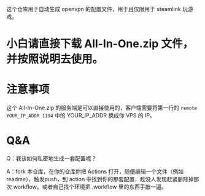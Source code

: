 这个仓库用于自动生成 openvpn 的配置文件，用于且仅限用于 steamlink 玩游戏。

# 小白请直接下载 All-In-One.zip 文件，并按照说明去使用。

# 注意事项

这个 All-In-One.zip 的服务端是可以直接使用的，客户端需要将第一行的 `remote YOUR_IP_ADDR 1194` 中的 YOUR_IP_ADDR 换成你 VPS 的 IP。

# Q&A

Q：我该如何私密地生成一套配置呢？

A：fork 本仓库，在你的仓库你把 Actions 打开，随便编辑一个文件（例如readme），触发push，到 action 中找到你的那套配置，趁没人发现赶紧删除掉那次 workflow。或者自己找个环境把 .workflow 里的东西手敲一遍。
